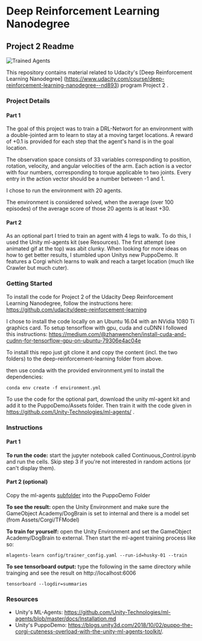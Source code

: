 [//]: # (Image References)

[image1]: dog-walk.gif "Trained Agents"


# Deep Reinforcement Learning Nanodegree
## Project 2 Readme

![Trained Agents][image1]

This repository contains material related to Udacity's [Deep Reinforcement Learning Nanodegree] (https://www.udacity.com/course/deep-reinforcement-learning-nanodegree--nd893) program Project 2 .  


### Project Details
#### Part 1
The goal of this project was to train a DRL-Networt for an environment with a double-jointed arm to learn to stay at a moving target locations. A reward of +0.1 is provided for each step that the agent's hand is in the goal location.

The observation space consists of 33 variables corresponding to position, rotation, velocity, and angular velocities of the arm. Each action is a vector with four numbers, corresponding to torque applicable to two joints. Every entry in the action vector should be a number between -1 and 1.

I chose to run the environment with 20 agents.

The environment is considered solved, when the average (over 100 episodes) of the average score of those 20 agents is at least +30.


#### Part 2
As an optional part I tried to train an agent with 4 legs to walk. To do this, I used the Unity ml-agents kit (see Resources). The first attempt (see animated gif at the top) was abit clunky. When looking for more ideas on how to get better results, I stumbled upon Unitys new PuppoDemo. It features a Corgi which learns to walk and reach a target location (much like Crawler but much cuter).


### Getting Started
To install the code for Project 2 of the Udacity Deep Reinforcement Learning Nanodegree, follow the instructions here: https://github.com/udacity/deep-reinforcement-learning

I chose to install the code locally on an Ubuntu 16.04 with an NVidia 1080 Ti graphics card. To setup tensorflow with gpu, cuda and cuDNN I followed this instructions:
https://medium.com/@zhanwenchen/install-cuda-and-cudnn-for-tensorflow-gpu-on-ubuntu-79306e4ac04e

To install this repo just git clone it and copy the content (incl. the two folders) to the deep-reinforcement-learning folder from above.

then use conda with the provided environment.yml to install the dependencies:
```
conda env create -f environment.yml
```

To use the code for the optional part, download the unity ml-agent kit and add it to the PuppoDemo/Assets folder. Then train it with the code given in https://github.com/Unity-Technologies/ml-agents/ .

### Instructions
#### Part 1
**To run the code:** start the jupyter notebook called Continuous_Control.ipynb and run the cells. Skip step 3 if you're not interested in random actions (or can't display them).
#### Part 2 (optional)
Copy the ml-agents [subfolder](https://github.com/Unity-Technologies/ml-agents/blob/master/docs/Installation.md) into the PuppoDemo Folder

**To see the result:** open the Unity Environment and make sure the GameObject Academy/DogBrain is set to internal and there is a model set (from Assets/Corgi/TFModel)

**To train for yourself:** open the Unity Environment and set the GameObject Academy/DogBrain to external. Then start the ml-agent training process like so:
```
mlagents-learn config/trainer_config.yaml --run-id=husky-01 --train
```
**To see tensorboard output:** type the following in the same directory while trainging and see the result on http://localhost:6006
```
tensorboard --logdir=summaries
```

### Resources
- Unity's ML-Agents: https://github.com/Unity-Technologies/ml-agents/blob/master/docs/Installation.md
- Unity's PuppoDemo: https://blogs.unity3d.com/2018/10/02/puppo-the-corgi-cuteness-overload-with-the-unity-ml-agents-toolkit/.
